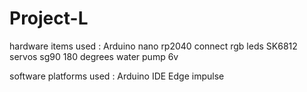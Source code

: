 # Project-L

hardware items used :
Arduino nano rp2040 connect
rgb leds SK6812 
servos sg90 180 degrees
water pump 6v

software platforms used :
Arduino IDE
Edge impulse


